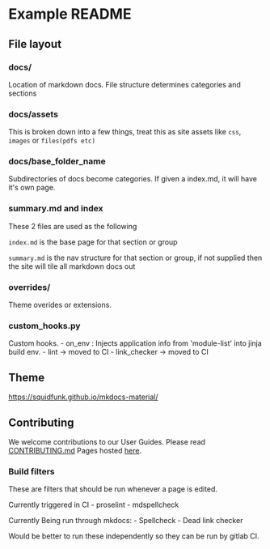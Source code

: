 # Example README

## File layout

### docs/

Location of markdown docs. File structure determines categories and sections

### docs/assets

This is broken down into a few things, treat this as site assets like `css`, `images` or `files(pdfs etc)`

### docs/base_folder_name

Subdirectories of docs become categories. If given a index.md, it will have it's own page.

### summary.md and index

These 2 files are used as the following

`index.md` is the base page for that section or group

`summary.md` is the nav structure for that section or group, if not supplied then the site will tile all markdown docs out

### overrides/

Theme overides or extensions.

### custom_hooks.py

Custom hooks.
    - on_env : Injects application info from 'module-list' into jinja build env.
    - lint -> moved to CI
    - link_checker -> moved to CI

## Theme

https://squidfunk.github.io/mkdocs-material/

## Contributing

We welcome contributions to our User Guides. Please read [CONTRIBUTING.md](CONTRIBUTION.md)
Pages hosted [here](https://cwal219.pages.hpcf.nesi.org.nz/mkdocs).

### Build filters

These are filters that should be run whenever a page is edited.

Currently triggered in CI
    - proselint
    - mdspellcheck

Currently Being run through mkdocs:
    - Spellcheck
    - Dead link checker

Would be better to run these independently so they can be run by gitlab CI.